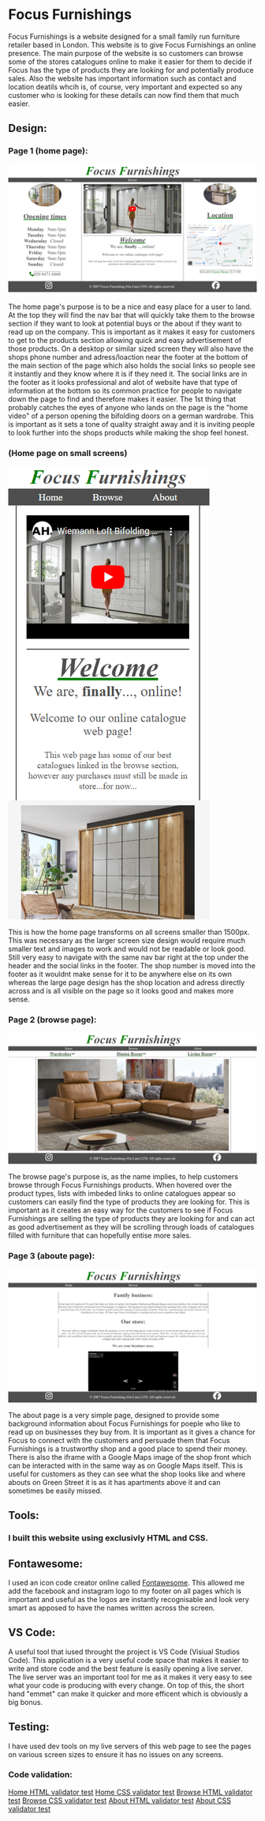 # Focus Furnishings

Focus Furnishings is a website designed for a small family run furniture retailer based in London. This website is to give Focus Furnishings an online presence. The main purpose of the website is so customers can browse some of the stores catalogues online to make it easier for them to decide if Focus has the type of products they are looking for and potentially produce sales. Also the website has important information such as contact and location deatils whcih is, of course, very important and expected so any customer who is looking for these details can now find them that much easier.

## Design:
### Page 1 (home page):
![image of website home page](screenshots/home-ss.png)

The home page's purpose is to be a nice and easy place for a user to land. At the top they will find the nav bar that will quickly take them to the browse section if they want to look at potential buys or the about if they want to read up on the company. This is important as it makes it easy for customers to get to the products section allowing quick and easy advertisement of those products. On a desktop or similar sized screen they will also have the shops phone number and adress/loaction near the footer at the bottom of the main section of the page which also holds the social links so people see it instantly and they know where it is if they need it. The social links are in the footer as it looks professional and alot of website have that type of information at the bottom so its common practice for people to navigate down the page to find and therefore makes it easier. The 1st thing that probably catches the eyes of anyone who lands on the page is the "home video" of a person opening the bifolding doors on a german wardrobe. This is important as it sets a tone of quality straight away and it is inviting people to look further into the shops products while making the shop feel honest.

### (Home page on small screens)
![image of home page on smaller screen sizes](screenshots/small-home-ss.png)

This is how the home page transforms on all screens smaller than 1500px. This was necessary as the larger screen size design would require much smaller text and images to work and would not be readable or look good. Still very easy to navigate with the same nav bar right at the top under the header and the social links in the footer. The shop number is moved into the footer as it wouldnt make sense for it to be anywhere else on its own whereas the large page design has the shop location and adress directly across and is all visible on the page so it looks good and makes more sense.

### Page 2 (browse page):
![image of website browse page](screenshots/browse-ss.png)

The browse page's purpose is, as the name implies, to help customers browse through Focus Furnishings products. When hovered over the product types, lists with imbeded links to online catalogues appear so customers can easily find the type of products they are looking for. This is important as it creates an easy way for the customers to see if Focus Furnishings are selling the type of products they are looking for and can act as good advertisement as they will be scrolling through loads of catalogues filled with furniture that can hopefully entise more sales.

### Page 3 (aboute page):
![image of website about page](screenshots/about-ss.png)

The about page is a very simple page, designed to provide some background information about Focus Furnishings for poeple who like to read up on businesses they buy from. It is important as it gives a chance for Focus to connect with the customers and persuade them that Focus Furnishings is a trustworthy shop and a good place to spend their money. There is also the iframe with a Google Maps image of the shop front which can be interacted with in the same way as on Google Maps itself. This is useful for customers as they can see what the shop looks like and where abouts on Green Street it is as it has apartments above it and can sometimes be easily missed.

## Tools: 
### I built this website using exclusivly HTML and CSS.
## Fontawesome:
I used an icon code creator online called <a href="https://fontawesome.com/" target="_blank">Fontawesome</a>. This allowed me add the facebook and instagram logo to my footer on all pages which is important and useful as the logos are instantly recognisable and look very smart as apposed to have the names written across the screen.
## VS Code:
A useful tool that iused throught the project is VS Code (Visiual Studios Code). This application is a very useful code space that makes it easier to write and store code and the best feature is easily opening a live server. The live server was an important tool for me as it makes it very easy to see what your code is producing with every change. On top of this, the short hand "emmet" can make it quicker and more efficent which is obviously a big bonus.

## Testing:

I have used dev tools on my live servers of this web page to see the pages on various screen sizes to ensure it has no issues on any screens.

### Code validation:

<a href="https://validator.w3.org/nu/#textarea">Home HTML validator test</a>
<a href="https://jigsaw.w3.org/css-validator/validator">Home CSS validator test</a>
<a href="https://validator.w3.org/nu/#textarea">Browse HTML validator test</a>
<a href="https://jigsaw.w3.org/css-validator/validator">Browse CSS validator test</a>
<a href="https://validator.w3.org/nu/#textarea">About HTML validator test</a>
<a href="https://jigsaw.w3.org/css-validator/validator">About CSS validator test</a>

